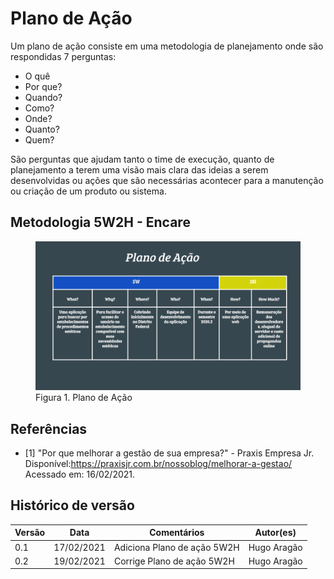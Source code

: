 # Plano de Ação
Um plano de ação consiste em uma metodologia de planejamento onde são respondidas 7 perguntas:

* O quê
* Por que?
* Quando?
* Como?
* Onde?
* Quanto?
* Quem?

São perguntas que ajudam tanto o time de execução, quanto de planejamento a terem uma visão mais clara das ideias a serem desenvolvidas ou ações que são necessárias acontecer para a manutenção ou criação de um produto ou sistema.

## Metodologia 5W2H - Encare

<figure>
<img align=c width="950" src="../../imagens/plano_de_acao_5W2H.png">
<figcaption>Figura 1. Plano de Ação</figcaption>
</figure>

## Referências

- [1] "Por que melhorar a gestão de sua empresa?" - Praxis Empresa Jr. Disponível:<https://praxisjr.com.br/nossoblog/melhorar-a-gestao/> Acessado em: 16/02/2021.
## Histórico de versão  

|Versão | Data | Comentários | Autor(es) |
|-------|------|-------------|-----------|
|0.1|17/02/2021| Adiciona Plano de ação 5W2H| Hugo Aragão|
|0.2|19/02/2021| Corrige Plano de ação 5W2H| Hugo Aragão|
